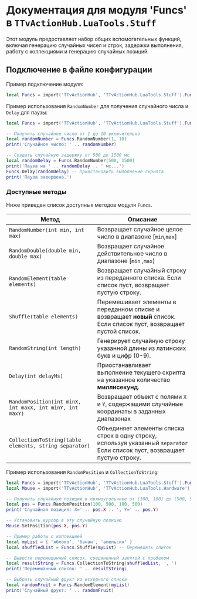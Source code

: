 # Документация для модуля 'Funcs' в `TTvActionHub.LuaTools.Stuff`

Этот модуль предоставляет набор общих вспомогательных функций, включая генерацию случайных чисел и строк, задержки выполнения, работу с коллекциями и генерацию случайных позиций.

## Подключение в файле конфигурации

Пример подключение модуля:

```lua
local Funcs = import('TTvActionHub', 'TTvActionHub.LuaTools.Stuff').Funcs
```

Пример использования `RandomNumber` для получения случайного числа и `Delay` для паузы:

```lua
local Funcs = import('TTvActionHub', 'TTvActionHub.LuaTools.Stuff').Funcs

-- Получить случайное число от 1 до 10 включительно
local randomNumber = Funcs.RandomNumber(1, 10)
print('Случайное число: ' .. randomNumber)

-- Создать случайную задержку от 500 до 1500 мс
local randomDelay = Funcs.RandomNumber(500, 1500)
print('Пауза на ' .. randomDelay .. ' мс...')
Funcs.Delay(randomDelay) -- Приостановить выполнение скрипта
print('Пауза завершена.')

```

### Доступные методы

Ниже приведен список доступных методов модуля `Funcs`.

| Метод                                                    | Описание                                                                                                                    |
| -------------------------------------------------------- | --------------------------------------------------------------------------------------------------------------------------- |
| `RandomNumber(int min, int max)`                         | Возвращает случайное целое число в диапазоне [`min`,`max`]                                                                  |
| `RandomDouble(double min, double max)`                   | Возвращает случайное действительное число в диапазоне [`min` ,`max`)                                                        |
| `RandomElement(table elements)`                          | Возвращает случайный строку из переданного списка. Если список пуст, возвращает пустую строку.                              |
| `Shuffle(table elements)`                                | Перемешивает элементы в переданном списке и возвращает **новый** список. Если список пуст, возвращает пустой список.        |
| `RandomString(int length)`                               | Генерирует случайную строку указанной длины из латинских букв и цифр (0-9).                                                 |
| `Delay(int delayMs)`                                     | Приостанавливает выполнение текущего скрипта на указанное количество **миллисекунд**.                                       |
| `RandomPosition(int minX, int maxX, int minY, int maxY)` | Возвращает объект с полями `X` и `Y`, содержащими случайные координаты в заданных диапазонах                                |
| `CollectionToString(table elements, string separator)`   | Объединяет элементы списка строк в одну строку, используя указанный `separator` Если список пуст, возвращает пустую строку. |

Пример использования `RandomPosition` и `CollectionToString`:

```lua
local Funcs = import('TTvActionHub', 'TTvActionHub.LuaTools.Stuff').Funcs
local Mouse = import('TTvActionHub', 'TTvActionHub.LuaTools.Hardware').Mouse -- Предполагается, что модуль Mouse тоже подключен

-- Получить случайную позицию в прямоугольнике от (100, 100) до (500, 500)
local pos = Funcs.RandomPosition(100, 500, 100, 500)
print('Случайная позиция: X=' .. pos.X .. ', Y=' .. pos.Y)

-- Установить курсор в эту случайную позицию
Mouse.SetPosition(pos.X, pos.Y)

-- Пример работы с коллекцией
local myList = { 'яблоко', 'банан', 'апельсин' }
local shuffledList = Funcs.Shuffle(myList) -- Перемешать список

-- Вывести перемешанный список, соединенный запятой с пробелом
local resultString = Funcs.CollectionToString(shuffledList, ', ')
print('Перемешанный список: ' .. resultString)

-- Выбрать случайный фрукт из исходного списка
local randomFruit = Funcs.RandomElement(myList)
print('Случайный фрукт: ' .. randomFruit)
```
